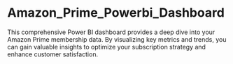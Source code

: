# Amazon_Prime_Powerbi_Dashboard
This comprehensive Power BI dashboard provides a deep dive into your Amazon Prime membership data. By visualizing key metrics and trends, you can gain valuable insights to optimize your subscription strategy and enhance customer satisfaction.
